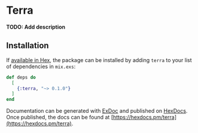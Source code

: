 # Terra

**TODO: Add description**

## Installation

If [available in Hex](https://hex.pm/docs/publish), the package can be installed
by adding `terra` to your list of dependencies in `mix.exs`:

```elixir
def deps do
  [
    {:terra, "~> 0.1.0"}
  ]
end
```

Documentation can be generated with [ExDoc](https://github.com/elixir-lang/ex_doc)
and published on [HexDocs](https://hexdocs.pm). Once published, the docs can
be found at [https://hexdocs.pm/terra](https://hexdocs.pm/terra).

